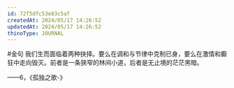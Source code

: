 ```yaml
---
id: 72f5dfc53e83c5af
createdAt: 2024/05/17 14:26:52
updatedAt: 2024/05/17 14:26:52
thinoType: JOURNAL
---
```

#金句 我们生而面临着两种抉择。要么在调和与节律中克制已身，要么在激情和癫狂中走向毁灭。前者是一条狭窄的林间小道，后者是无止境的茫茫黑暗。

——6，《孤独之歌-》